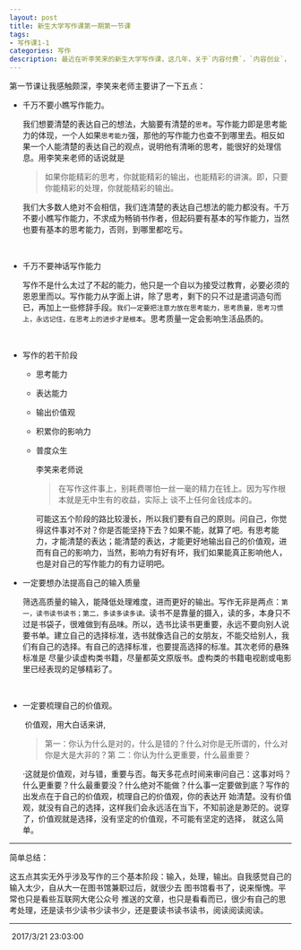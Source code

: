 ```yaml
---
layout: post
title: 新生大学写作课第一期第一节课
tags:
- 写作课1-1
categories: 写作
description: 最近在听李笑来的新生大学写作课，这几年，关于`内容付费`，`内容创业`，`知识变现`等等话题见得越来越多，越发觉得写作的重要性，听了一下这个课程，对我的影响还是有的，有必要把他写出来，这也算是我写作之路的处子秀吧 :smile:。
---
```


第一节课让我感触颇深，李笑来老师主要讲了一下五点：



+ 千万不要小瞧写作能力。  

  ​	我们想要清楚的表达自己的想法，大脑要有清楚的`思考`。写作能力即是思考能力的体现，一个人如果`思考能力`强，那他的写作能力也查不到哪里去。相反如果一个人能清楚的表达自己的观点，说明他有清晰的思考，能很好的处理信息。用李笑来老师的话说就是

  > 如果你能精彩的思考，你就能精彩的输出，也能精彩的讲演。即，只要你能精彩的处理，你就能精彩的输出。

  我们大多数人绝对不会相信，我们连清楚的表达自己想法的能力都没有。千万不要小瞧写作能力，不求成为畅销书作者，但起码要有基本的写作能力，当然也要有基本的思考能力，否则，到哪里都吃亏。  

  ​

+ 千万不要神话写作能力

    写作不是什么太过了不起的能力，他只是一个自以为接受过教育，必要必须的恩恩里而以。写作能力从字面上讲，除了思考，剩下的只不过是遣词造句而已，再加上一些修辞手段。`我们一定要把注意力放在思考能力，思考质量，思考习惯上，永远记住，在思考上的进步才是根本`。思考质量一定会影响生活品质的。  

  ​

+ 写作的若干阶段

  + 思考能力

  + 表达能力

  + 输出价值观

  + 积累你的影响力

  + 普度众生  
  
     李笑来老师说

	>在写作这件事上，别耗费哪怕一丝一毫的精力在钱上。因为写作根本就是无中生有的收益，实际上  谈不上任何金钱成本的。 
	
	 可能这五个阶段的路比较漫长，所以我们要有自己的原则。问自己，你觉得这件事对不对？你是否能坚持下去？如果不能，就算了吧。有思考能力，才能清楚的表达；能清楚的表达，才能更好地输出自己的价值观，进而有自己的影响力，当然，影响力有好有坏，我们如果能真正影响他人，也是对自己的写作能力的有力证明吧。 

+ 一定要想办法提高自己的输入质量

  ​	筛选高质量的输入，能降低处理难度，进而更好的输出。写作无非是两点：`第一，读书读书读书；第二，多读多读多读。`读书不是靠量的摄入，读的多，本身只不过是书袋子，很难做到有品味。所以，选书比读书更重要，永远不要向别人说要书单。建立自己的选择标准，选书就像选自己的女朋友，不能交给别人，我们有自己的选择。有自己的选择标准，也要提高选择的标准。其次老师的悬殊标准是 尽量少读虚构类书籍，尽量都英文原版书。虚构类的书籍电视剧或电影里已经表现的足够精彩了。

  ​

+ 一定要梳理自己的价值观。

  ​	价值观，用大白话来讲,

   >第一：你认为什么是对的，什么是错的？什么对你是无所谓的，什么对你是大是大非的？第 二：你认为什么更重要，什么最重要？
   
  ·这就是价值观，对与错，重要与否。每天多花点时间来审问自己：这事对吗？什么更重要？什么最重要没？什么绝对不能做？什么事一定要做到底？写作的出发点在于自己的价值观，梳理自己的价值观，你的表达开	始清楚。没有价值观，就没有自己的选择，这样我们会永远活在当下，不知前途是渺茫的。说穿了，价值观就是选择，没有坚定的价值观，不可能有坚定的选择， 就这么简单。


-----------------------------------

简单总结：

​	这五点其实无外乎涉及写作的三个基本阶段：输入，处理，输出。自我感觉自己的输入太少，自从大一在图书馆兼职过后，就很少去 图书馆看书了，说来惭愧。平常也只是看些互联网大佬公众号 推送的文章，也只是看看而已，很少有自己的思考处理，还是读书少读书少读书少，还是要读书读书读书，阅读阅读阅读。

-----------------------------------------

​	 								2017/3/21 23:03:00 





    





​     